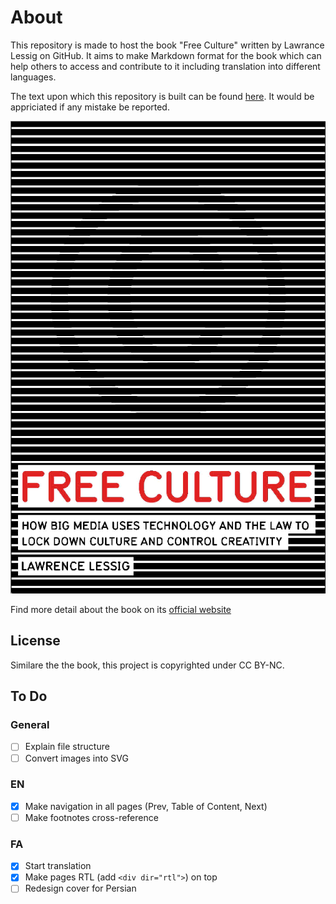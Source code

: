 # About

This repository is made to host the book "Free Culture" written by Lawrance Lessig on GitHub. It aims to make Markdown format for the book which can help others to access and contribute to it including translation into different languages.

The text upon which this repository is built can be found [here](https://www.sslug.dk/~chlor/lessig/freeculture/). It would be appriciated if any mistake be reported.

![](./assets/cover.png)

Find more detail about the book on its [official website](http://free-culture.cc/)

## License

Similare the the book, this project is copyrighted under CC BY-NC.

## To Do

### General

- [ ] Explain file structure
- [ ] Convert images into SVG

### EN

- [x] Make navigation in all pages (Prev, Table of Content, Next)
- [ ] Make footnotes cross-reference

### FA

- [x] Start translation
- [x] Make pages RTL (add `<div dir="rtl">`) on top
- [ ] Redesign cover for Persian
